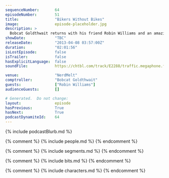 ```yaml
---
sequenceNumber:       64
episodeNumber:        51
title:                "Bikers Without Bikes"
image:                episode-placeholder.jpg
description: >
  Bobcat Goldthwait returns with his friend Robin Williams and an amazingly sad story from a very dark carnival. Then, Robin and Bobcat leave, and it's kind of hard to follow them, so Mayor Harmon plays D&D and talks to a girl about sexism or something.
showDate:             "TBC"
releaseDate:          "2013-04-08 03:57:00Z"
duration:             "02:01:56"
isLostEpisode:        false
isTrailer:            false
hasExplicitLanguage:  false
soundFile:            https://chtbl.com/track/E2288/traffic.megaphone.fm/STA7440364615.mp3?updated=1554501262

venue:                "NerdMelt"
comptroller:          "Bobcat Goldthwait"
guests:               ["Robin Williams"]
audienceGuests:       []

# Generated.  Do not change:
layout:               episode
hasPrevious:          True
hasNext:              True
podcastDynamiteId:    64
---
```


{% include podcastBlurb.md %}

{% comment %}
{% include people.md %}
{% endcomment %}

{% comment %}
{% include segments.md %}
{% endcomment %}

{% comment %}
{% include bits.md %}
{% endcomment %}

{% comment %}
{% include characters.md %}
{% endcomment %}

